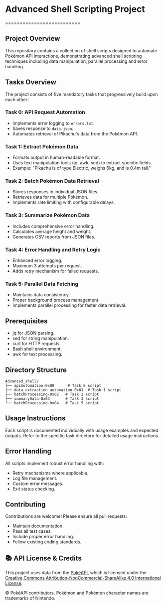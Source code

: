 # Advanced Shell Scripting Project
==========================

## Project Overview
This repository contains a collection of shell scripts designed to automate Pokémon API interactions, demonstrating advanced shell scripting techniques including data manipulation, parallel processing and error handling.

## Tasks Overview

The project consists of five mandatory tasks that progressively build upon each other:

### Task 0: API Request Automation
- Implements error logging to `errors.txt`.
- Saves response to `data.json`.
- Automates retrieval of Pikachu's data from the Pokémon API.

### Task 1: Extract Pokémon Data
- Formats output in human-readable format.
- Uses text manipulation tools (jq, awk, sed) to extract specific fields.
- Example: "Pikachu is of type Electric, weighs 6kg, and is 0.4m tall."

### Task 2: Batch Pokémon Data Retrieval
- Stores responses in individual JSON files.
- Retrieves data for multiple Pokémon.
- Implements rate limiting with configurable delays.

### Task 3: Summarize Pokémon Data
- Includes comprehensive error handling.
- Calculates average height and weight.
- Generates CSV reports from JSON files.

### Task 4: Error Handling and Retry Logic
- Enhanced error logging.
- Maximum 3 attempts per request.
- Adds retry mechanism for failed requests.

### Task 5: Parallel Data Fetching
- Maintains data consistency.
- Proper background process management.
- Implements parallel processing for faster data retrieval.

## Prerequisites
- jq for JSON parsing.
- sed for string manipulation.
- curl for HTTP requests.
- Bash shell environment.
- awk for text processing.

## Directory Structure
```plaintext
Advanced_shell/
├── apiAutomation-0x00      # Task 0 script
├── data_extraction_automation-0x01  # Task 1 script
├── batchProcessing-0x02   # Task 2 script
├── summaryData-0x03       # Task 3 script
└── batchProcessing-0x04   # Task 5 script
```

## Usage Instructions
Each script is documented individually with usage examples and expected outputs. Refer to the specific task directory for detailed usage instructions.

## Error Handling
All scripts implement robust error handling with:
- Retry mechanisms where applicable.
- Log file management.
- Custom error messages.
- Exit status checking.

## Contributing
Contributions are welcome! Please ensure all pull requests:
- Maintain documentation.
- Pass all test cases.
- Include proper error handling.
- Follow existing coding standards.

## 📚 API License & Credits

This project uses data from the [PokéAPI](https://pokeapi.co), which is licensed under the [Creative Commons Attribution-NonCommercial-ShareAlike 4.0 International License](https://creativecommons.org/licenses/by-nc-sa/4.0/).

© PokéAPI contributors. Pokémon and Pokémon character names are trademarks of Nintendo.